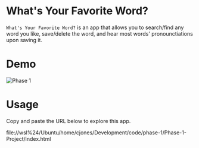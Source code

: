 # What's Your Favorite Word?
`What's Your Favorite Word?` is an app that allows you to search/find any word you like, save/delete the word, and hear most words' pronounctiations upon saving it.

# Demo
![Phase 1](https://github.com/cedjones97/Phase-1-Project/assets/119764920/500cf4e4-b427-4592-976f-7c80fef7fd28)

# Usage
Copy and paste the URL below to explore this app.


file://wsl%24/Ubuntu/home/cjones/Development/code/phase-1/Phase-1-Project/index.html


